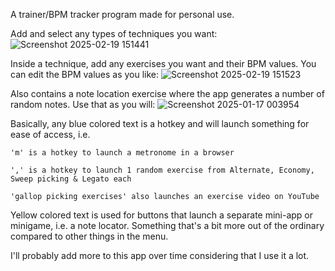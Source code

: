 A trainer/BPM tracker program made for personal use.

Add and select any types of techniques you want:
![Screenshot 2025-02-19 151441](https://github.com/user-attachments/assets/a3df3e3e-72f2-45ce-8b58-94b64a72a448)

Inside a technique, add any exercises you want and their BPM values. You can edit the BPM values as you like:
![Screenshot 2025-02-19 151523](https://github.com/user-attachments/assets/069d314d-8779-4aae-83f7-6f26810b96bd)

Also contains a note location exercise where the app generates a number of random notes. Use that as you will:
![Screenshot 2025-01-17 003954](https://github.com/user-attachments/assets/bf05c0a6-8d14-40b9-8a5e-3c6f9c160575)

Basically, any blue colored text is a hotkey and will launch something for ease of access, i.e.

`'m' is a hotkey to launch a metronome in a browser`

`',' is a hotkey to launch 1 random exercise from Alternate, Economy, Sweep picking & Legato each`

`'gallop picking exercises' also launches an exercise video on YouTube`

Yellow colored text is used for buttons that launch a separate mini-app or minigame, i.e. a note locator. Something that's a bit more out of the ordinary compared to other things in the menu.

I'll probably add more to this app over time considering that I use it a lot.
